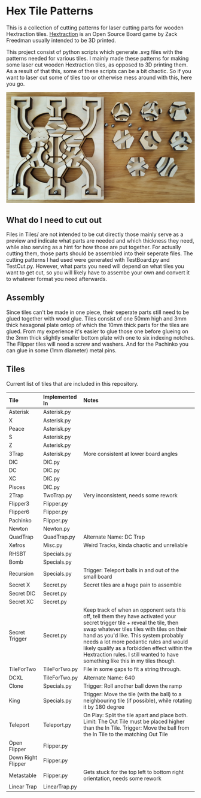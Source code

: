 # Hex Tile Patterns

This is a collection of cutting patterns for laser cutting parts for wooden Hextraction tiles.
[Hextraction](https://www.playhextraction.com/) is an Open Source Board game by Zack Freedman usually intended to be 3D printed.

This project consist of python scripts which generate .svg files with the patterns needed for various tiles.
I mainly made these patterns for making some laser cut wooden Hextraction tiles, as opposed to 3D printing them.
As a result of that this, some of these scripts can be a bit chaotic.
So if you want to laser cut some of tiles too or otherwise mess around with this, here you go.

![The small board with some tiles](./Images/Tiles.png)

## What do I need to cut out

Files in Tiles/ are not intended to be cut directly those mainly serve as a preview and indicate what parts are needed and which thickness they need, while also serving as a hint for how those are put together.
For actually cutting them, those parts should be assembled into their seperate files.
The cutting patterns I had used were generated with TestBoard.py and TestCut.py.
However, what parts you need will depend on what tiles you want to get cut, so you will likely have to assembe your own and convert it to whatever format you need afterwards.

## Assembly

Since tiles can't be made in one piece, their seperate parts still need to be glued together with wood glue.
Tiles consist of one 50mm high and 3mm thick hexagonal plate ontop of which the 10mm thick parts for the tiles are glued.
From my experience it's easier to glue those one before glueing on the 3mm thick slightly smaller bottom plate with one to six indexing notches.
The Flipper tiles will need a screw and washers.
And for the Pachinko you can glue in some (1mm diameter) metal pins.

## Tiles

Current list of tiles that are included in this repository.

| Tile | Implemented In | Notes |
|:-----|:---------------|:------|
| Asterisk | Asterisk.py | |
| X | Asterisk.py | |
| Peace | Asterisk.py | |
| S | Asterisk.py | |
| Z | Asterisk.py | |
| 3Trap | Asterisk.py | More consistent at lower board angles |
| DIC | DIC.py | |
| DC | DIC.py | |
| XC | DIC.py | |
| Pisces | DIC.py | |
| 2Trap | TwoTrap.py | Very inconsistent, needs some rework |
| Flipper3 | Flipper.py | |
| Flipper6 | Flipper.py | |
| Pachinko | Flipper.py | |
| Newton | Newton.py | |
| QuadTrap | QuadTrap.py | Alternate Name: DC Trap |
| Xefros | Misc.py | Weird Tracks, kinda chaotic and unreliable |
| RHSBT | Specials.py | |
| Bomb | Specials.py | |
| Recursion | Specials.py | Trigger: Teleport balls in and out of the small board |
| Secret X | Secret.py | Secret tiles are a huge pain to assemble |
| Secret DIC | Secret.py | |
| Secret XC | Secret.py | |
| Secret Trigger | Secret.py | Keep track of when an opponent sets this off, tell them they have activated your secret trigger tile + reveal the tile, then swap whatever tiles tiles with tiles on their hand as you'd like. This system probably needs a lot more pedantic rules and would likely qualify as a forbidden effect within the Hextraction rules. I still wanted to have something like this in my tiles though. |
| TileForTwo | TileForTwo.py | File in some gaps to fit a string through. |
| DCXL | TileForTwo.py | Alternate Name: 640 |
| Clone | Specials.py | Trigger: Roll another ball down the ramp |
| King | Specials.py | Trigger: Move the tile (with the ball) to a neighbouring tile (if possible), while rotating it by 180 degree |
| Teleport | Teleport.py | On Play: Split the tile apart and place both. Limit: The Out Tile must be placed higher than the In Tile. Trigger: Move the ball from the In Tile to the matching Out Tile |
| Open Flipper | Flipper.py | |
| Down Right Flipper | Flipper.py | |
| Metastable | Flipper.py | Gets stuck for the top left to bottom right orientation, needs some rework |
| Linear Trap | LinearTrap.py | |
